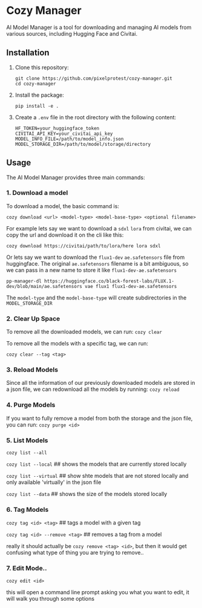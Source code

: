 # Cozy Manager

AI Model Manager is a tool for downloading and managing AI models from various sources, including Hugging Face and Civitai.

## Installation

1. Clone this repository:
   ```
   git clone https://github.com/pixelprotest/cozy-manager.git
   cd cozy-manager 
   ```

2. Install the package:
   ```
   pip install -e .
   ```

3. Create a `.env` file in the root directory with the following content:
   ```
   HF_TOKEN=your_huggingface_token
   CIVITAI_API_KEY=your_civitai_api_key
   MODEL_INFO_FILE=/path/to/model_info.json
   MODEL_STORAGE_DIR=/path/to/model/storage/directory
   ```

## Usage

The AI Model Manager provides three main commands:

### 1. Download a model

To download a model, the basic command is:

`cozy download <url> <model-type> <model-base-type> <optional filename>` 

For example lets say we want to download a `sdxl` `lora` from civitai, 
we can copy the url and download it on the cli like this:

`cozy download https://civitai/path/to/lora/here lora sdxl`

Or lets say we want to download the `flux1-dev` `ae.safetensors` file from huggingface.
The original `ae.safetensors` filename is a bit ambiguous, so we can pass in a new name
to store it like `flux1-dev-ae.safetensors`

`pp-manager-dl https://huggingface.co/black-forest-labs/FLUX.1-dev/blob/main/ae.safetensors vae flux1 flux1-dev-ae.safetensors`

The `model-type` and the `model-base-type` will create subdirectories in the `MODEL_STORAGE_DIR`


### 2. Clear Up Space

To remove all the downloaded models, we can run:
`cozy clear`

To remove all the models with a specific tag, we can run:

`cozy clear --tag <tag>`

### 3. Reload Models

Since all the information of our previously downloaded models are stored in a json file, 
we can redownload all the models by running:
`cozy reload`

### 4. Purge Models

If you want to fully remove a model from both the storage and the json file, you can run:
`cozy purge <id>`

### 5. List Models

`cozy list --all`

`cozy list --local` ## shows the models that are currently stored locally

`cozy list --virtual` ## show shte models that are not stored locally and only available 'virtually' in the json file

`cozy list --data` ## shows the size of the models stored locally

### 6. Tag Models

`cozy tag <id> <tag>` ## tags a model with a given tag

`cozy tag <id> --remove <tag>` ## removes a tag from a model

really it should actually be `cozy remove <tag> <id>`, but 
then it would get confusing what type of thing you are trying to 
remove..

### 7. Edit Mode..

`cozy edit <id>`

this will open a command line prompt asking you what you want to edit, it will walk you through some options
